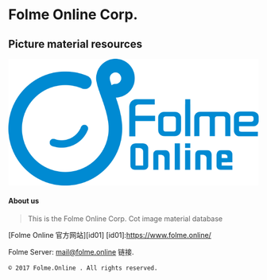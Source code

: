 # Folme Online Corp.
## Picture material resources

![Folme Logo](https://raw.githubusercontent.com/Folme/PictureData/master/Logo4-1.png)

#### About us 
> This is the Folme Online Corp. Cot image material database  



[Folme Online 官方网站][id01]
[id01]:https://www.folme.online/

Folme Server: <mail@folme.online> 链接.


    © 2017 Folme.Online . All rights reserved.  